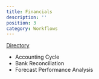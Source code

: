 ```yaml
---
title: Financials
description: ''
position: 3
category: Workflows
---
```


[Directory](https://drive.google.com/drive/u/0/folders/1lzqgBifv25CVSGUnYLewfTxvSS606V2j)

- Accounting Cycle
- Bank Reconciliation
- Forecast Performance Analysis
